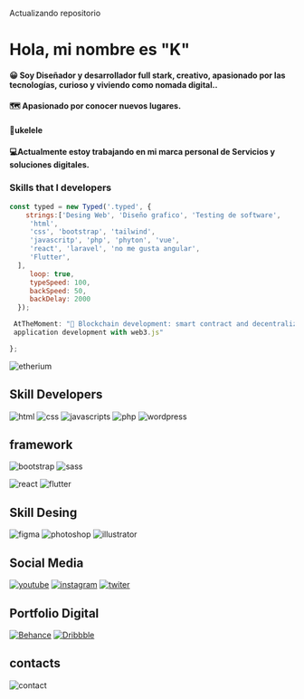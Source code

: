 

Actualizando repositorio
### <h1>Hola, mi nombre es "K" </h1>

#### 😀 Soy Diseñador y desarrollador full stark, creativo, apasionado por las tecnologías, curioso y viviendo como nomada digital..
#### 🗺️ Apasionado por conocer nuevos lugares.
#### 🎸ukelele
#### 💻Actualmente estoy trabajando en mi marca personal de Servicios y soluciones digitales.

### Skills that I developers
```javascript
const typed = new Typed('.typed', {
	strings:['Desing Web', 'Diseño grafico', 'Testing de software',
	 'html',
	 'css', 'bootstrap', 'tailwind',
	 'javascritp', 'php', 'phyton', 'vue',
	 'react', 'laravel', 'no me gusta angular',
	 'Flutter',
  ],
	 loop: true,
	 typeSpeed: 100,
	 backSpeed: 50,
	 backDelay: 2000
  });

 AtTheMoment: "🔗 Blockchain development: smart contract and decentralized
 application development with web3.js"

};

```
![etherium](https://img.shields.io/badge/Ethereum-3C3C3D?style=for-the-badge&logo=Ethereum&logoColor=white)
## Skill Developers

![html](https://img.shields.io/badge/HTML5-E34F26?style=for-the-badge&logo=html5&logoColor=white)
![css](https://img.shields.io/badge/CSS3-1572B6?style=for-the-badge&logo=css3&logoColor=white)
![javascripts](https://img.shields.io/badge/JavaScript-F7DF1E?style=for-the-badge&logo=javascript&logoColor=black)
![php](https://img.shields.io/badge/PHP-777BB4?style=for-the-badge&logo=php&logoColor=white)
![wordpress](https://img.shields.io/badge/Wordpress-21759B?style=for-the-badge&logo=wordpress&logoColor=white)
## framework

![bootstrap](https://img.shields.io/badge/Bootstrap-563D7C?style=for-the-badge&logo=bootstrap&logoColor=white)
![sass](https://img.shields.io/badge/Sass-CC6699?style=for-the-badge&logo=sass&logoColor=white)

![react](https://img.shields.io/badge/react%20os-0088CC?style=for-the-badge&logo=reactos&logoColor=white)
![flutter](https://img.shields.io/badge/Flutter-02569B?style=for-the-badge&logo=flutter&logoColor=white)

## Skill Desing
![figma](https://img.shields.io/badge/Figma-F24E1E?style=for-the-badge&logo=figma&logoColor=white)
![photoshop](https://img.shields.io/badge/Adobe%20Photoshop-31A8FF?style=for-the-badge&logo=Adobe%20Photoshop&logoColor=black)
![illustrator](https://img.shields.io/badge/Adobe%20Illustrator-FF9A00?style=for-the-badge&logo=adobe%20illustrator&logoColor=white)

## Social Media
[![youtube](https://img.shields.io/badge/YouTube-FF0000?style=for-the-badge&logo=youtube&logoColor=white)](https://www.youtube.com/channel/UCCyAYH8QdtIXZ18Xy_LDNlA)
[![instagram](https://img.shields.io/badge/Instagram-E4405F?style=for-the-badge&logo=instagram&logoColor=white)](https://www.instagram.com/ireunlockerr/)
[![twiter](	https://img.shields.io/badge/Twitter-1DA1F2?style=for-the-badge&logo=twitter&logoColor=white)](https://twitter.com/AriasDevs)

## Portfolio Digital

[![Behance](https://img.shields.io/badge/-Behance-blue?style=for-the-badge&logo=behance&logoColor=white)](https://www.behance.net/kerwynariaf6de)
[![Dribbble](https://img.shields.io/badge/Dribbble-EA4C89?style=for-the-badge&logo=dribbble&logoColor=white)](https://dribbble.com/Ariasdev)

## contacts
![contact](https://img.shields.io/badge/LinkedIn-0077B5?style=for-the-badge&logo=linkedin&logoColor=white)
